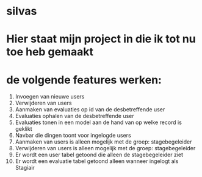 # silvas
# Hier staat mijn project in die ik tot nu toe heb gemaakt
# de volgende features werken:
1. Invoegen van nieuwe users
2. Verwijderen van users
3. Aanmaken van evaluaties op id van de desbetreffende user
4. Evaluaties ophalen van de desbetreffende user
5. Evaluaties tonen in een model aan de hand van op welke record is geklikt
6. Navbar die dingen toont voor ingelogde users
7. Aanmaken van users is alleen mogelijk met de groep: stagebegeleider
8. Verwijderen van users is alleen mogelijk met de groep: stagebegeleider
9. Er wordt een user tabel getoond die alleen de stagebegeleider ziet
10. Er wordt een evaluatie tabel getoond alleen wanneer ingelogt als Stagiair
